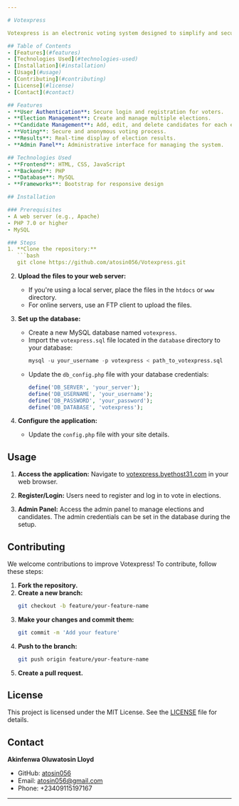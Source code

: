 ```yaml
---

# Votexpress

Votexpress is an electronic voting system designed to simplify and secure the voting process. It allows users to vote in elections electronically, ensuring transparency, efficiency, and security. This project is hosted at [votexpress.byethost31.com](http://votexpress.byethost31.com).

## Table of Contents
- [Features](#features)
- [Technologies Used](#technologies-used)
- [Installation](#installation)
- [Usage](#usage)
- [Contributing](#contributing)
- [License](#license)
- [Contact](#contact)

## Features
- **User Authentication**: Secure login and registration for voters.
- **Election Management**: Create and manage multiple elections.
- **Candidate Management**: Add, edit, and delete candidates for each election.
- **Voting**: Secure and anonymous voting process.
- **Results**: Real-time display of election results.
- **Admin Panel**: Administrative interface for managing the system.

## Technologies Used
- **Frontend**: HTML, CSS, JavaScript
- **Backend**: PHP
- **Database**: MySQL
- **Frameworks**: Bootstrap for responsive design

## Installation

### Prerequisites
- A web server (e.g., Apache)
- PHP 7.0 or higher
- MySQL

### Steps
1. **Clone the repository:**
   ```bash
   git clone https://github.com/atosin056/Votexpress.git
   ```
2. **Upload the files to your web server:**
   - If you're using a local server, place the files in the `htdocs` or `www` directory.
   - For online servers, use an FTP client to upload the files.

3. **Set up the database:**
   - Create a new MySQL database named `votexpress`.
   - Import the `votexpress.sql` file located in the `database` directory to your database:
     ```sql
     mysql -u your_username -p votexpress < path_to_votexpress.sql
     ```
   - Update the `db_config.php` file with your database credentials:
     ```php
     define('DB_SERVER', 'your_server');
     define('DB_USERNAME', 'your_username');
     define('DB_PASSWORD', 'your_password');
     define('DB_DATABASE', 'votexpress');
     ```

4. **Configure the application:**
   - Update the `config.php` file with your site details.

## Usage

1. **Access the application:**
   Navigate to [votexpress.byethost31.com](http://votexpress.byethost31.com) in your web browser.

2. **Register/Login:**
   Users need to register and log in to vote in elections.

3. **Admin Panel:**
   Access the admin panel to manage elections and candidates. The admin credentials can be set in the database during the setup.

## Contributing

We welcome contributions to improve Votexpress! To contribute, follow these steps:

1. **Fork the repository.**
2. **Create a new branch:**
   ```bash
   git checkout -b feature/your-feature-name
   ```
3. **Make your changes and commit them:**
   ```bash
   git commit -m 'Add your feature'
   ```
4. **Push to the branch:**
   ```bash
   git push origin feature/your-feature-name
   ```
5. **Create a pull request.**

## License

This project is licensed under the MIT License. See the [LICENSE](LICENSE) file for details.

## Contact

**Akinfenwa Oluwatosin Lloyd**

- GitHub: [atosin056](https://github.com/atosin056)
- Email: [atosin056@gmail.com](mailto:atosin056@gmail.com)
- Phone: +23409115197167

---
```


